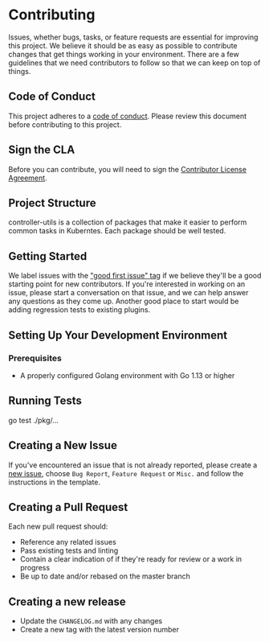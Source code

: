 # Contributing

Issues, whether bugs, tasks, or feature requests are essential for improving this project. We believe it should be as easy as possible to contribute changes that get things working in your environment. There are a few guidelines that we need contributors to follow so that we can keep on top of things.

## Code of Conduct

This project adheres to a [code of conduct](CODE_OF_CONDUCT.md). Please review this document before contributing to this project.

## Sign the CLA

Before you can contribute, you will need to sign the [Contributor License Agreement](https://cla-assistant.io/fairwindsops/controller-utils).

## Project Structure

controller-utils is a collection of packages that make it easier to perform common tasks in Kuberntes. Each package should be well tested.

## Getting Started

We label issues with the ["good first issue" tag](https://github.com/FairwindsOps/controller-utils/issues?q=is%3Aissue+is%3Aopen+label%3A%22good+first+issue%22) if we believe they'll be a good starting point for new contributors. If you're interested in working on an issue, please start a conversation on that issue, and we can help answer any questions as they come up. Another good place to start would be adding regression tests to existing plugins.

## Setting Up Your Development Environment
### Prerequisites
* A properly configured Golang environment with Go 1.13 or higher

## Running Tests

go test ./pkg/...

## Creating a New Issue

If you've encountered an issue that is not already reported, please create a [new issue](https://github.com/FairwindsOps/controller-utils/issues), choose `Bug Report`, `Feature Request` or `Misc.` and follow the instructions in the template. 


## Creating a Pull Request

Each new pull request should:

- Reference any related issues
- Pass existing tests and linting
- Contain a clear indication of if they're ready for review or a work in progress
- Be up to date and/or rebased on the master branch

## Creating a new release

* Update the `CHANGELOG.md` with any changes
* Create a new tag with the latest version number
